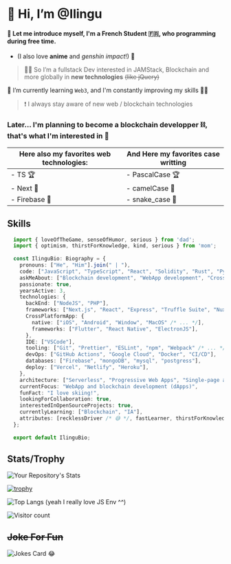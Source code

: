 # 👋 Hi, I’m @Ilingu

#### 👀 Let me introduce myself, I'm a French Student 🇫🇷, who programming during free time.
  - (I also love **anime** and *genshin impact*!) 🤫
> 👨‍💻 So I’m a fullstack Dev interested in JAMStack, Blockchain and more globally in __new technologies__ <s>(like jQuery)</s>

🌱 I’m currently learning `Web3`, and I'm constantly improving my skills 🤍😄
> ❗ I always stay aware of new web / blockchain technologies

### Later... I'm planning to become a blockchain developper ⛓, that's what I'm interested in 💛

| Here also my favorites web technologies: | And Here my favorites case writting |
|------------------------------------------|-------------------------------------|
| - TS 🏆                                   | - PascalCase 🏆                      |
| - Next 🥈                                 | - camelCase 🥈                       |
| - Firebase 🥉                             | - snake_case 🥉                      |

## Skills

```typescript
  import { loveOfTheGame, senseOfHumor, serious } from 'dad';
  import { optimism, thirstForKnowledge, kind, serious } from 'mom';
  
  const IlinguBio: Biography = {
    pronouns: ["He", "Him"].join(" | "),
    code: ["JavaScript", "TypeScript", "React", "Solidity", "Rust", "Python", "C", "Dart"],
    askMeAbout: ["Blockchain development", "WebApp development", "Crossplatform App", "Back/Front end"],
    passionate: true,
    yearsActive: 3,
    technologies: {
      backEnd: ["NodeJS", "PHP"],
      frameworks: ["Next.js", "React", "Express", "Truffle Suite", "Nuxt", "Gatsby", "Firebase"],
      CrossPlatformApp: {
        native: ["iOS", "Android", "Window", "MacOS" /* ... */],
        frameworks: ["Flutter", "React Native", "ElectronJS"],
      },
      IDE: ["VSCode"],
      tooling: ["Git", "Prettier", "ESLint", "npm", "Webpack" /* ... */],
      devOps: ["GitHub Actions", "Google Cloud", "Docker", "CI/CD"],
      databases: ["Firebase", "mongoDB", "mysql", "postgress"],
      deploy: ["Vercel", "Netlify", "Heroku"],
    },
    architecture: ["Serverless", "Progressive Web Apps", "Single-page apps"],
    currentFocus: "WebApp and blockchain development (dApps)",
    funFact: "I love skiing!",
    lookingForCollaboration: true,
    interestedInOpenSourceProjects: true, 
    currentlyLearning: ["Blockchain", "IA"],
    attributes: [recklessDriver /* 😅 */, fastLearner, thirstForKnowledge, veryCurious, serious, seekingOutBestPracticesInRealLife],
  };
  
  export default IlinguBio;
```

## Stats/Trophy

![Your Repository's Stats](https://github-readme-stats.vercel.app/api?username=Ilingu&theme=dark&show_icons=true)

[![trophy](https://github-profile-trophy.vercel.app/?username=Ilingu&theme=monokai)](https://github.com/ryo-ma/github-profile-trophy)

![Top Langs](https://github-readme-stats.vercel.app/api/top-langs/?username=Ilingu&show_icons=true&theme=dark)
(yeah I really love JS Env ^^)

![Visitor count](https://visitor-badge.laobi.icu/badge?page_id=Ilingu.Ilingu)

## <s>Joke For Fun</s>
![Jokes Card](https://readme-jokes.vercel.app/api) 😂
